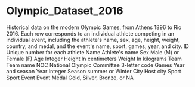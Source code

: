 # Olympic_Dataset_2016
Historical data on the modern Olympic Games, from Athens 1896 to Rio 2016. Each row corresponds to an individual athlete competing in an individual event, including the athlete's name, sex, age, height, weight, country, and medal, and the event's name, sport, games, year, and city. ID Unique number for each athlete Name Athlete's name Sex Male (M) or Female (F) Age Integer Height In centimeters Weight In kilograms Team Team name NOC National Olympic Committee 3-letter code Games Year and season Year Integer Season summer or Winter City Host city Sport Sport Event Event Medal Gold, Silver, Bronze, or NA
